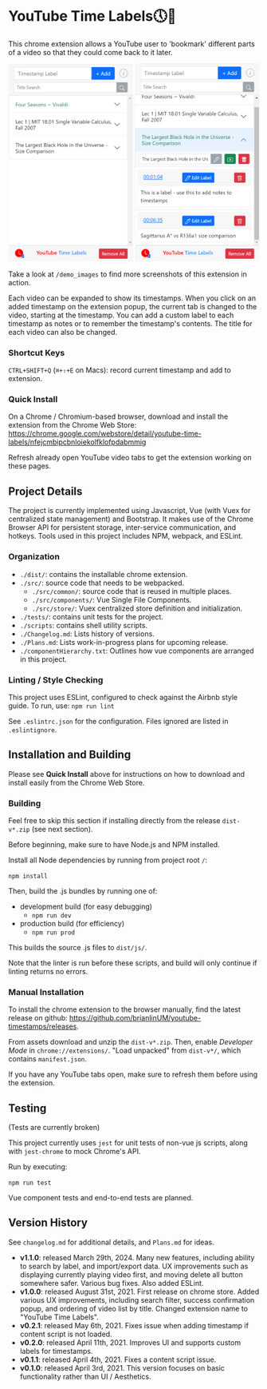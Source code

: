 # YouTube Time Labels🕔🔖
This chrome extension allows a YouTube user to 'bookmark' different parts of a video so that they could come back to it later.

<p align="middle">
<img src="./demo_images/extension_screenshot.png" width="250">
<img src="./demo_images/extension_screenshot_2.png" width="250">
</p>

Take a look at `/demo_images` to find more screenshots of this extension in action.

Each video can be expanded to show its timestamps. When you click on an added timestamp on the extension popup, the current tab is changed to the video, starting at the timestamp. You can add a custom label to each timestamp as notes or to remember the timestamp's contents. The title for each video can also be changed.

### Shortcut Keys
`CTRL+SHIFT+Q` (`⌘+⇧+E` on Macs): record current timestamp and add to extension.

### Quick Install
On a Chrome / Chromium-based browser, download and install the extension from the Chrome Web Store:
https://chrome.google.com/webstore/detail/youtube-time-labels/nfejcmbipcbnloiekolfklofpdabmmig

Refresh already open YouTube video tabs to get the extension working on these pages.

## Project Details
The project is currently implemented using Javascript, Vue (with Vuex for centralized state management) and Bootstrap. It makes use of the Chrome Browser API for persistent storage, inter-service communication, and hotkeys.
Tools used in this project includes NPM, webpack, and ESLint.

### Organization
- `./dist/`: contains the installable chrome extension.
- `./src/`: source code that needs to be webpacked.
  - `./src/common/`: source code that is reused in multiple places.
  - `./src/components/`: Vue Single File Components.
  - `./src/store/`: Vuex centralized store definition and initialization.
- `./tests/`: contains unit tests for the project.
- `./scripts`: contains shell utility scripts.
- `./Changelog.md`: Lists history of versions.
- `./Plans.md`: Lists work-in-progress plans for upcoming release.
- `./componentHierarchy.txt`: Outlines how vue components are arranged in this project.

### Linting / Style Checking
This project uses ESLint, configured to check against the Airbnb style guide. To run, use:
`npm run lint`

See `.eslintrc.json` for the configuration. Files ignored are listed in `.eslintignore`.

## Installation and Building
Please see **Quick Install** above for instructions on how to download and install easily from the Chrome Web Store.

### Building
Feel free to skip this section if installing directly from the release `dist-v*.zip` (see next section).

Before beginning, make sure to have Node.js and NPM installed.

Install all Node dependencies by running from project root `/`:

`npm install`

Then, build the .js bundles by running one of:
- development build (for easy debugging)
  - `npm run dev`
- production build (for efficiency)
  - `npm run prod`

This builds the source .js files to `dist/js/`.

Note that the linter is run before these scripts, and build will only continue if linting returns no errors.

### Manual Installation

To install the chrome extension to the browser manually, find the latest release on github: https://github.com/brianlinUM/youtube-timestamps/releases.

From assets download and unzip the `dist-v*.zip`. Then, enable *Developer Mode* in `chrome://extensions/`. "Load unpacked" from `dist-v*/`, which contains `manifest.json`.

If you have any YouTube tabs open, make sure to refresh them before using the extension.

## Testing
(Tests are currently broken)

This project currently uses `jest` for unit tests of non-vue js scripts, along with `jest-chrome` to mock Chrome's API.

Run by executing:

`npm run test`

Vue component tests and end-to-end tests are planned.

## Version History
See `changelog.md` for additional details, and `Plans.md` for ideas.
- **v1.1.0**: released March 29th, 2024. Many new features, including ability to search by label, and import/export data. UX improvements such as displaying currently playing video first, and moving delete all button somewhere safer. Various bug fixes. Also added ESLint.
- **v1.0.0**: released August 31st, 2021. First release on chrome store. Added various UX improvements, including search filter, success confirmation popup, and ordering of video list by title. Changed extension name to "YouTube Time Labels".
- **v0.2.1**: released May 6th, 2021. Fixes issue when adding timestamp if content script is not loaded.
- **v0.2.0**: released April 11th, 2021. Improves UI and supports custom labels for timestamps.
- **v0.1.1**: released April 4th, 2021. Fixes a content script issue.
- **v0.1.0**: released April 3rd, 2021. This version focuses on basic functionality rather than UI / Aesthetics.
